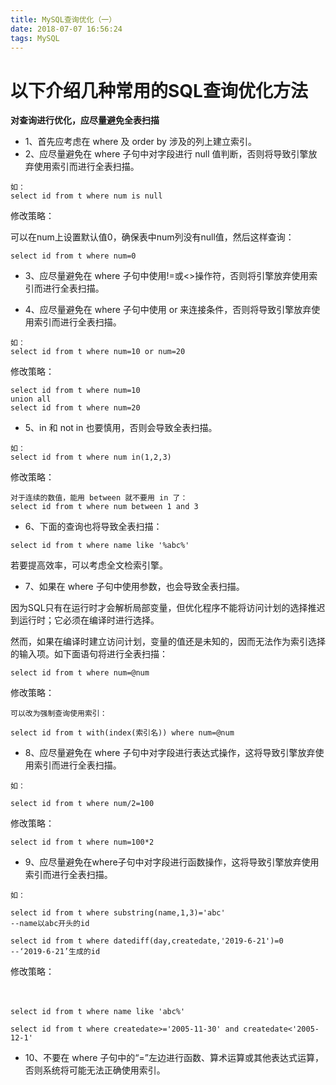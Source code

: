 ```yaml
---
title: MySQL查询优化（一）
date: 2018-07-07 16:56:24
tags: MySQL
---
```


# 以下介绍几种常用的SQL查询优化方法

**对查询进行优化，应尽量避免全表扫描**
- 1、首先应考虑在 where 及 order by 涉及的列上建立索引。
- 2、应尽量避免在 where 子句中对字段进行 null 值判断，否则将导致引擎放弃使用索引而进行全表扫描。


```
如：
select id from t where num is null
```
修改策略：

可以在num上设置默认值0，确保表中num列没有null值，然后这样查询：

```
select id from t where num=0
```
- 3、应尽量避免在 where 子句中使用!=或<>操作符，否则将引擎放弃使用索引而进行全表扫描。

- 4、应尽量避免在 where 子句中使用 or 来连接条件，否则将导致引擎放弃使用索引而进行全表扫描。

```
如：
select id from t where num=10 or num=20
```
修改策略：

```
select id from t where num=10
union all
select id from t where num=20
```
- 5、in 和 not in 也要慎用，否则会导致全表扫描。


```
如：
select id from t where num in(1,2,3)
```

修改策略：


```
对于连续的数值，能用 between 就不要用 in 了：
select id from t where num between 1 and 3
```
- 6、下面的查询也将导致全表扫描：

```
select id from t where name like '%abc%'
```
若要提高效率，可以考虑全文检索引擎。

- 7、如果在 where 子句中使用参数，也会导致全表扫描。

因为SQL只有在运行时才会解析局部变量，但优化程序不能将访问计划的选择推迟到运行时；它必须在编译时进行选择。

然而，如果在编译时建立访问计划，变量的值还是未知的，因而无法作为索引选择的输入项。如下面语句将进行全表扫描：

```
select id from t where num=@num
```
修改策略：

```
可以改为强制查询使用索引：

select id from t with(index(索引名)) where num=@num
```
- 8、应尽量避免在 where 子句中对字段进行表达式操作，这将导致引擎放弃使用索引而进行全表扫描。


```
如：

select id from t where num/2=100
```
修改策略：


```
select id from t where num=100*2
```

- 9、应尽量避免在where子句中对字段进行函数操作，这将导致引擎放弃使用索引而进行全表扫描。


```
如：

select id from t where substring(name,1,3)='abc'
--name以abc开头的id

select id from t where datediff(day,createdate,'2019-6-21')=0
--‘2019-6-21’生成的id
```
修改策略：

　
```
select id from t where name like 'abc%'

select id from t where createdate>='2005-11-30' and createdate<'2005-12-1'
```

- 10、不要在 where 子句中的“=”左边进行函数、算术运算或其他表达式运算，否则系统将可能无法正确使用索引。